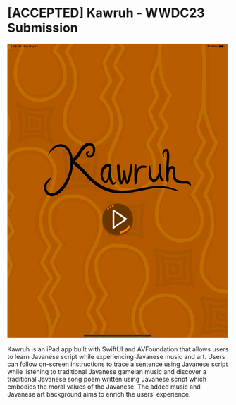 # [ACCEPTED] Kawruh - WWDC23 Submission

<img src="./images/Home.png" width="500px"></img>

Kawruh is an iPad app built with SwiftUI and AVFoundation that allows users to learn Javanese script while experiencing Javanese music and art. Users can follow on-screen instructions to trace a sentence using Javanese script while listening to traditional Javanese gamelan music and discover a traditional Javanese song poem written using Javanese script which embodies the moral values of the Javanese. The added music and Javanese art background aims to enrich the users’ experience.

<!-- ![](./images/Intro.png){:height="200px"} -->
